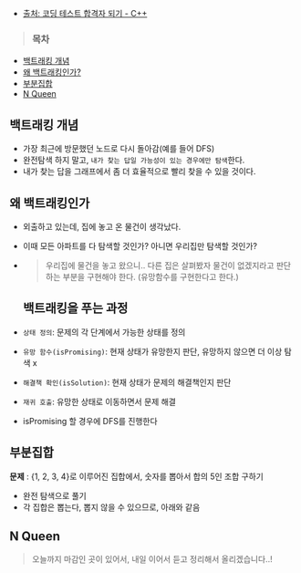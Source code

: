 <ul>
<li><a href="https://www.inflearn.com/course/cpp-%EC%BD%94%EB%94%A9%ED%85%8C%EC%8A%A4%ED%8A%B8-%ED%95%A9%EA%B2%A9">출처: 코딩 테스트 합격자 되기 - C++</a></li>
</ul>
<blockquote>
<h3 id="목차">목차</h3>
</blockquote>
<ul>
<li><a href="https://api.velog.io/rss/@greendev#%EB%B0%B1%ED%8A%B8%EB%9E%98%ED%82%B9-%EA%B0%9C%EB%85%90">백트래킹 개념</a></li>
<li><a href="https://api.velog.io/rss/@greendev#%EC%99%9C-%EB%B0%B1%ED%8A%B8%EB%9E%98%ED%82%B9%EC%9D%B8%EA%B0%80">왜 백트래킹인가?</a></li>
<li><a href="https://api.velog.io/rss/@greendev#%EB%B6%80%EB%B6%84%EC%A7%91%ED%95%A9">부분집합</a></li>
<li><a href="https://api.velog.io/rss/@greendev#N-Queen">N Queen</a></li>
</ul>
<h2 id="백트래킹-개념">백트래킹 개념</h2>
<ul>
<li>가장 최근에 방문했던 노드로 다시 돌아감(예를 들어 DFS)</li>
<li>완전탐색 하지 말고, <code>내가 찾는 답일 가능성이 있는 경우에만 탐색</code>한다.</li>
<li>내가 찾는 답을 그래프에서 좀 더 효율적으로 빨리 찾을 수 있을 것이다.</li>
</ul>
<h2 id="왜-백트래킹인가">왜 백트래킹인가</h2>
<ul>
<li><p>외출하고 있는데, 집에 놓고 온 물건이 생각났다.</p>
</li>
<li><p>이때 모든 아파트를 다 탐색할 것인가? 아니면 우리집만 탐색할 것인가?</p>
</li>
<li><blockquote>
<p>우리집에 물건을 놓고 왔으니.. 다른 집은 살펴봤자 물건이 없겠지라고 판단하는 부분을 구현해야 한다. 
(유망함수를 구현한다고 한다.)
<img alt="" src="https://velog.velcdn.com/images/greendev/post/2c3537da-7eee-4e77-8420-696f6dd502c2/image.png" /></p>
</blockquote>
<h2 id="백트래킹을-푸는-과정">백트래킹을 푸는 과정</h2>
</li>
<li><p><code>상태 정의</code>: 문제의 각 단계에서 가능한 상태를 정의</p>
</li>
<li><p><code>유망 함수(isPromising)</code>: 현재 상태가 유망한지 판단, 유망하지 않으면 더 이상 탐색 x</p>
</li>
<li><p><code>해결책 확인(isSolution)</code>: 현재 상태가 문제의 해결책인지 판단</p>
</li>
<li><p><code>재귀 호출</code>: 유망한 상태로 이동하면서 문제 해결
<img alt="" src="https://velog.velcdn.com/images/greendev/post/3922a738-a9d9-4fec-91fe-93a30b64d5b3/image.png" /></p>
</li>
<li><p>isPromising 할 경우에 DFS를 진행한다
<img alt="" src="https://velog.velcdn.com/images/greendev/post/6e7f934d-da13-406a-b754-39a73b8a2b37/image.png" /></p>
</li>
</ul>
<h2 id="부분집합">부분집합</h2>
<p><strong>문제</strong> : {1, 2, 3, 4}로 이루어진 집합에서, 숫자를 뽑아서 합의 5인 조합 구하기</p>
<ul>
<li>완전 탐색으로 풀기</li>
<li>각 집합은 뽑는다, 뽑지 않을 수 있으므로, 아래와 같음
<img alt="" src="https://velog.velcdn.com/images/greendev/post/4114597b-984e-40fe-8a76-3375d9ac659a/image.png" /></li>
</ul>
<h2 id="n-queen">N Queen</h2>
<blockquote>
<p>오늘까지 마감인 곳이 있어서, 내일 이어서 듣고 정리해서 올리겠습니다..!</p>
</blockquote>